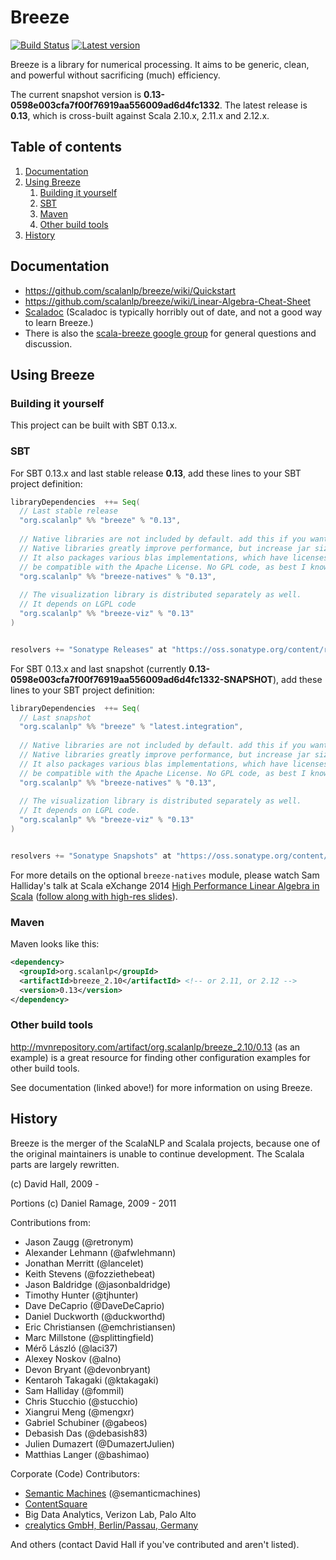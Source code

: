 # Breeze 

[![Build Status](https://travis-ci.org/scalanlp/breeze.png?branch=master)](https://travis-ci.org/scalanlp/breeze)
[![Latest version](https://index.scala-lang.org/scalanlp/breeze/breeze/latest.svg)](https://index.scala-lang.org/scalanlp/breeze/breeze/latest.svg)

Breeze is a library for numerical processing. It aims to be generic, clean, and powerful without sacrificing (much) efficiency.

The current snapshot version is **0.13-0598e003cfa7f00f76919aa556009ad6d4fc1332**. The latest release is **0.13**, which is cross-built against Scala 2.10.x, 2.11.x and 2.12.x.

## Table of contents

1. [Documentation](#documentation)
2. [Using Breeze](#why)
    1. [Building it yourself](#building-it-yourself)
    2. [SBT](#sbt)
    3. [Maven](#maven)
    4. [Other build tools](#other-build-tools)
4. [History](#history)

## Documentation

* https://github.com/scalanlp/breeze/wiki/Quickstart
* https://github.com/scalanlp/breeze/wiki/Linear-Algebra-Cheat-Sheet
* [Scaladoc](http://www.scalanlp.org/api/breeze/) (Scaladoc is typically horribly out of date, and not a good way to learn Breeze.)
* There is also the [scala-breeze google group](https://groups.google.com/forum/#!forum/scala-breeze) for general questions and discussion.


## Using Breeze

### Building it yourself

This project can be built with SBT 0.13.x.

### SBT

For SBT 0.13.x and last stable release **0.13**, add these lines to your SBT project definition:

```scala
libraryDependencies  ++= Seq(
  // Last stable release
  "org.scalanlp" %% "breeze" % "0.13",
  
  // Native libraries are not included by default. add this if you want them (as of 0.7)
  // Native libraries greatly improve performance, but increase jar sizes. 
  // It also packages various blas implementations, which have licenses that may or may not
  // be compatible with the Apache License. No GPL code, as best I know.
  "org.scalanlp" %% "breeze-natives" % "0.13",
  
  // The visualization library is distributed separately as well.
  // It depends on LGPL code
  "org.scalanlp" %% "breeze-viz" % "0.13"
)


resolvers += "Sonatype Releases" at "https://oss.sonatype.org/content/repositories/releases/"
```

For SBT 0.13.x and last snapshot (currently **0.13-0598e003cfa7f00f76919aa556009ad6d4fc1332-SNAPSHOT**), add these lines to your SBT project definition:

```scala
libraryDependencies  ++= Seq(
  // Last snapshot
  "org.scalanlp" %% "breeze" % "latest.integration",
  
  // Native libraries are not included by default. add this if you want them (as of 0.7)
  // Native libraries greatly improve performance, but increase jar sizes. 
  // It also packages various blas implementations, which have licenses that may or may not
  // be compatible with the Apache License. No GPL code, as best I know.
  "org.scalanlp" %% "breeze-natives" % "0.13",
  
  // The visualization library is distributed separately as well. 
  // It depends on LGPL code.
  "org.scalanlp" %% "breeze-viz" % "0.13"
)


resolvers += "Sonatype Snapshots" at "https://oss.sonatype.org/content/repositories/snapshots/"
```

For more details on the optional `breeze-natives` module, please watch Sam Halliday's talk at Scala eXchange 2014 [High Performance Linear Algebra in Scala](https://skillsmatter.com/skillscasts/5849-high-performance-linear-algebra-in-scala) ([follow along with high-res slides](http://fommil.github.io/scalax14/#/)).


### Maven

Maven looks like this:

```xml
<dependency>
  <groupId>org.scalanlp</groupId>
  <artifactId>breeze_2.10</artifactId> <!-- or 2.11, or 2.12 -->
  <version>0.13</version>
</dependency>
```

### Other build tools

http://mvnrepository.com/artifact/org.scalanlp/breeze_2.10/0.13 (as an example) is a great resource for finding other configuration examples for other build tools.

See documentation (linked above!) for more information on using Breeze.


## History

Breeze is the merger of the ScalaNLP and Scalala projects, because one of the original maintainers is unable to continue development. The Scalala parts are largely rewritten.

(c) David Hall, 2009 -

Portions (c) Daniel Ramage, 2009 - 2011

Contributions from:

* Jason Zaugg (@retronym)
* Alexander Lehmann (@afwlehmann)
* Jonathan Merritt (@lancelet)
* Keith Stevens (@fozziethebeat)
* Jason Baldridge (@jasonbaldridge)
* Timothy Hunter (@tjhunter)
* Dave DeCaprio (@DaveDeCaprio)
* Daniel Duckworth (@duckworthd)
* Eric Christiansen (@emchristiansen)
* Marc Millstone (@splittingfield)
* Mérő László (@laci37)
* Alexey Noskov (@alno)
* Devon Bryant (@devonbryant)
* Kentaroh Takagaki (@ktakagaki)
* Sam Halliday (@fommil)
* Chris Stucchio (@stucchio)
* Xiangrui Meng (@mengxr)
* Gabriel Schubiner (@gabeos)
* Debasish Das (@debasish83)
* Julien Dumazert (@DumazertJulien)
* Matthias Langer (@bashimao)

Corporate (Code) Contributors:
* [Semantic Machines](http://www.semanticmachines.com/) (@semanticmachines)
* [ContentSquare](http://www.contentsquare.com/en/)
* Big Data Analytics, Verizon Lab, Palo Alto
* [crealytics GmbH, Berlin/Passau, Germany](https://crealytics.com/)


And others (contact David Hall if you've contributed and aren't listed).

